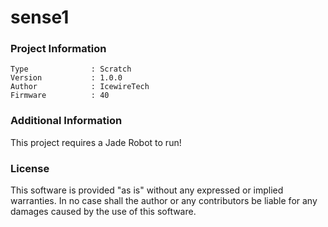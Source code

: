 sense1
================



### Project Information
```
Type              : Scratch
Version           : 1.0.0
Author            : IcewireTech
Firmware          : 40
```

### Additional Information
This project requires a Jade Robot to run!

### License
This software is provided "as is" without any expressed or implied warranties.  In no case shall the author or any contributors be liable for any damages caused by the use of this software.

